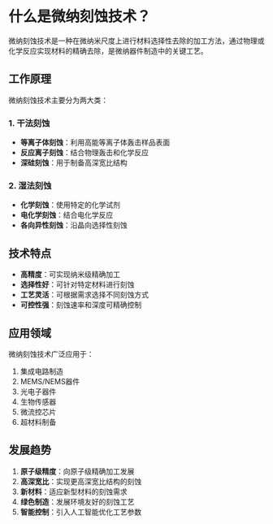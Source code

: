 # 什么是微纳刻蚀技术？

微纳刻蚀技术是一种在微纳米尺度上进行材料选择性去除的加工方法，通过物理或化学反应实现材料的精确去除，是微纳器件制造中的关键工艺。

## 工作原理

微纳刻蚀技术主要分为两大类：

### 1. 干法刻蚀
- **等离子体刻蚀**：利用高能等离子体轰击样品表面
- **反应离子刻蚀**：结合物理轰击和化学反应
- **深硅刻蚀**：用于制备高深宽比结构

### 2. 湿法刻蚀
- **化学刻蚀**：使用特定的化学试剂
- **电化学刻蚀**：结合电化学反应
- **各向异性刻蚀**：沿晶向选择性刻蚀

## 技术特点

- **高精度**：可实现纳米级精确加工
- **选择性好**：可针对特定材料进行刻蚀
- **工艺灵活**：可根据需求选择不同刻蚀方式
- **可控性强**：刻蚀速率和深度可精确控制

## 应用领域

微纳刻蚀技术广泛应用于：

1. 集成电路制造
2. MEMS/NEMS器件
3. 光电子器件
4. 生物传感器
5. 微流控芯片
6. 超材料制备

## 发展趋势

1. **原子级精度**：向原子级精确加工发展
2. **高深宽比**：实现更高深宽比结构的刻蚀
3. **新材料**：适应新型材料的刻蚀需求
4. **绿色制造**：发展环境友好的刻蚀工艺
5. **智能控制**：引入人工智能优化工艺参数 